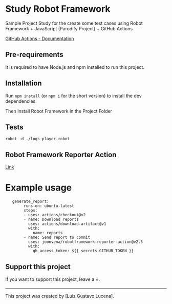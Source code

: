 # Study Robot Framework

Sample Project Study for the create some test cases using Robot Framework + JavaScript (Parodify Project) + GitHub Actions 

[GitHub Actions - Documentation](https://docs.github.com/en/actions)

## Pre-requirements

It is required to have Node.js and npm installed to run this project.

## Installation

Run `npm install` (or `npm i` for the short version) to install the dev dependencies.

Then Install Robot Framework in the Project Folder

## Tests

```
robot -d ./logs player.robot
```
## Robot Framework Reporter Action
[Link](https://github.com/joonvena/robotframework-reporter-action?tab=readme-ov-file#example-usage)
# Example usage
```
   generate_report:
        runs-on: ubuntu-latest
        steps:
        - uses: actions/checkout@v2
        - name: Download reports
          uses: actions/download-artifact@v1
          with:
            name: reports
        - name: Send report to commit
          uses: joonvena/robotframework-reporter-action@v2.5
          with:
            gh_access_token: ${{ secrets.GITHUB_TOKEN }}
```

## Support this project

If you want to support this project, leave a ⭐.

___

This project was created by [Luiz Gustavo Lucena].
